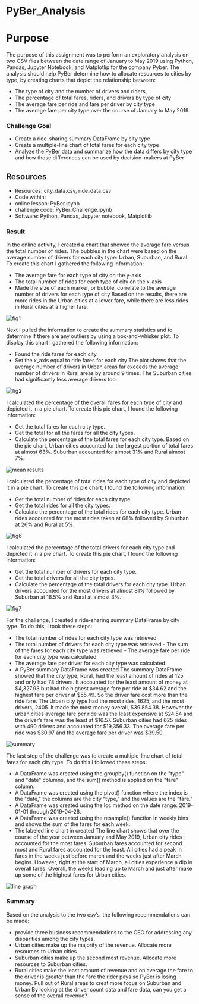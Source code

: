 # PyBer_Analysis


# **Purpose**
The purpose of this assignment was to perform an exploratory analysis on two CSV files between the date range of January to May 2019 using Python, Pandas, Jupyter Notebook, and Matplotlip for the company Pyber. The analysis should help PyBer determine how to allocate resources to cities by type, by creating charts that depict the relationship between:
- The type of city and the number of drivers and riders,
- The percentage of total fares, riders, and drivers by type of city
- The average fare per ride and fare per driver by city type
- The average fare per city type over the course of January to May 2019

### **Challenge Goal**
- Create a ride-sharing summary DataFrame by city type
- Create a multiple-line chart of total fares for each city type
- Analyze the PyBer data and summarize how the data differs by city type and how those differences can be used by decision-makers at PyBer

## **Resources**
- Resources: city_data.csv, ride_data.csv
- Code within:
- online lesson: PyBer.ipynb 
- challenge code: PyBer_Challenge.ipynb
- Software: Python, Pandas, Jupyter notebook, Matplotlib

### **Result**
In the online activity, I created a chart that showed the average fare versus the total number of rides. The bubbles in the chart were based on the average number of drivers for each city type: Urban, Suburban, and Rural. To create this chart I gathered the following information:
- The average fare for each type of city on the y-axis
- The total number of rides for each type of city on the x-axis
- Made the size of each marker, or bubble, correlate to the average number of drivers for each type of city
Based on the results, there are more rides in the Urban cities at a lower fare, while there are less rides in Rural cities at a higher fare.

![fig1](Fig1.png)

Next I pulled the information to create the summary statistics and to determine if there are any outliers by using a box-and-whisker plot. To display this chart I gathered the following information:
- Found the ride fares for each city
- Set the x_axis equal to ride fares for each city
The plot shows that the average number of drivers in Urban areas far exceeds the average number of drivers in Rural areas by around 9 times. The Suburban cities had significantly less average drivers too.

![fig2](Fig1.png)

I calculated the percentage of the overall fares for each type of city and depicted it in a pie chart.
To create this pie chart, I found the following information:
- Get the total fares for each city type.
- Get the total for all the fares for all the city types.
- Calculate the percentage of the total fares for each city type.
Based on the pie chart, Urban cities accounted for the largest portion of total fares at almost 63%. Suburban accounted for almost 31% and Rural almost 7%.

![mean results](Fig5.png)

I calculated the percentage of total rides for each type of city and depicted it in a pie chart.
To create this pie chart, I found the following information:
- Get the total number of rides for each city type.
- Get the total rides for all the city types.
- Calculate the percentage of the total rides for each city type.
Urban rides accounted for the most rides taken at 68% followed by Suburban at 26% and Rural at 5%.

![fig6](Fig6.png)

I calculated the percentage of the total drivers for each city type and depicted it in a pie chart.
To create this pie chart, I found the following information:
- Get the total number of drivers for each city type.
- Get the total drivers for all the city types.
- Calculate the percentage of the total drivers for each city type.
Urban drivers accounted for the most drivers at almost 81% followed by Suburban at 16.5% and Rural at almost 3%.

![fig7](Fig7.png)


For the challenge, I created a ride-sharing summary DataFrame by city type. To do this, I took these steps:
- The total number of rides for each city type was retrieved
- The total number of drivers for each city type was retrieved
​- The sum of the fares for each city type was retrieved
​- The average fare per ride for each city type was calculated
- The average fare per driver for each city type was calculated
- A PyBer summary DataFrame was created
The summary DataFrame showed that the city type, Rural, had the least amount of rides at 125 and only had 78 drivers. It accounted for the least amount of money at $4,327.93 but had the highest average fare per ride at $34.62 and the highest fare per driver at $55.49. So the driver fare cost more than the ride fare. The Urban city type had the most rides, 1625, and the most drivers, 2405. It made the most money overall, $39.854.38. However the urban cities average fare per ride was the least expensive at $24.54 and the driver’s fare was the least at $16.57. Suburban cities had 625 rides with 490 drivers and accounted for $19,356.33. The average fare per ride was $30.97 and the average fare per driver was $39.50.

![summary](ride_sharing_summary.png)


The last step of the challenge was to create a multiple-line chart of total fares for each city type. To do this I followed these steps:
- A DataFrame was created using the groupby() function on the "type" and "date" columns, and the sum() method is applied on the "fare" column. 
- A DataFrame was created using the pivot() function where the index is the "date," the columns are the city "type," and the values are the "fare." 
- A DataFrame was created using the loc method on the date range: 2019-01-01 through 2019-04-28.
- A DataFrame was created using the resample() function in weekly bins and shows the sum of the fares for each week.
- The labeled line chart in created
The line chart shows that over the course of the year between January and May 2019, Urban city rides accounted for the most fares. Suburban fares accounted for second most and Rural fares accounted for the least. All cities had a peak in fares in the weeks just before march and the weeks just after March begins. However, right at the start of March, all cities experience a dip in overall fares. Overall, the weeks leading up to March and just after make up some of the highest fares for Urban cities.

![line graph](Total_Fare_by_City_Type.png)

### **Summary**
Based on the analysis to the two csv’s, the following recommendations can be made:
- provide three business recommendations to the CEO for addressing any disparities among the city types.
- Urban cities make up the majority of the revenue. Allocate more resources to Urban cities 
- Suburban cities make up the second most revenue. Allocate more resources to Suburban cities.
- Rural cities make the least amount of revenue and on average the fare to the driver is greater than the fare the rider pays so PyBer is losing money. Pull out of Rural areas to creat more focus on Suburban and Urban
By looking at the driver count data and fare data, can you get a sense of the overall revenue?
